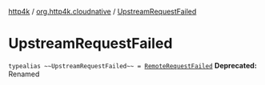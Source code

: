 [http4k](../index.md) / [org.http4k.cloudnative](index.md) / [UpstreamRequestFailed](./-upstream-request-failed.md)

# UpstreamRequestFailed

`typealias ~~UpstreamRequestFailed~~ = `[`RemoteRequestFailed`](-remote-request-failed/index.md)
**Deprecated:** Renamed

